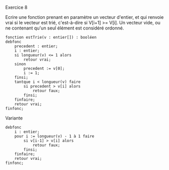 Exercice 8

Ecrire une fonction prenant en paramètre un vecteur d'entier, et qui renvoie vrai si le vecteur est trié, c'est-à-dire si V[i+1] >= V[i]. Un vecteur vide, ou ne contenant qu'un seul élément est considéré ordonné.

```
fonction estTrie(v : entier[]) : booléen
debfonc
	precedent : entier;
	i : entier;
	si longueur(v) <= 1 alors
		retour vrai;
	sinon
		precedent := v[0];
		i := 1;
	finsi;
	tantque i < longueur(v) faire
		si precedent > v[i] alors
			retour faux;
		finsi;
	finfaire;
	retour vrai;
finfonc;
```
Variante
```
debfonc
	i : entier;
	pour i := longueur(v) - 1 à 1 faire
		si v[i-1] > v[i] alors
			retour faux;
		finsi;
	finfaire;
	retour vrai;
finfonc;
```